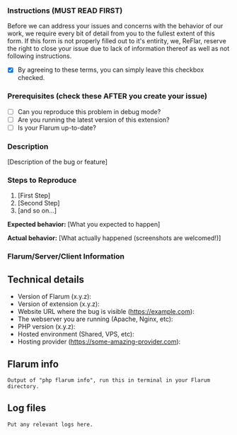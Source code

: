 ### Instructions (MUST READ FIRST)

Before we can address your issues and concerns with the behavior of our work, we require every bit of detail from you to the fullest extent of this form. If this form is not properly filled out to it's entirity, we, ReFlar, reserve the right to close your issue due to lack of information thereof as well as not following instructions.

* [x] By agreeing to these terms, you can simply leave this checkbox checked.

### Prerequisites (check these AFTER you create your issue)

* [ ] Can you reproduce this problem in debug mode?
* [ ] Are you running the latest version of this extension?
* [ ] Is your Flarum up-to-date?

### Description

[Description of the bug or feature]

### Steps to Reproduce

1. [First Step]
2. [Second Step]
3. [and so on...]

**Expected behavior:** [What you expected to happen]

**Actual behavior:** [What actually happened (screenshots are welcomed!)]

### Flarum/Server/Client Information

## Technical details

- Version of Flarum (x.y.z):
- Version of extension (x.y.z):
- Website URL where the bug is visible (https://example.com):
- The webserver you are running (Apache, Nginx, etc):
- PHP version (x.y.z):
- Hosted environment (Shared, VPS, etc):
- Hosting provider (https://some-amazing-provider.com):

## Flarum info

```
Output of "php flarum info", run this in terminal in your Flarum directory.
```

## Log files

```
Put any relevant logs here.
```

